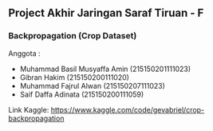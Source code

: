 ## Project Akhir Jaringan Saraf Tiruan - F <br>
### Backpropagation (Crop Dataset) <br> 
Anggota : <br> 
* Muhammad Basil Musyaffa Amin (215150201111023)
* Gibran Hakim (215150200111020)
* Muhammad Fajrul Alwan (215150207111023)
* Saif Daffa Adinata (215150200111059)

Link Kaggle: https://www.kaggle.com/code/gevabriel/crop-backpropagation
